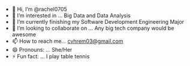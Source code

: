 - 👋 Hi, I’m @rachel0705
- 👀 I’m interested in ... Big Data and Data Analysis
- 🌱 I’m currently finishing my Software Development Engineering Major
- 💞️ I’m looking to collaborate on ... Any big tech company would be awesome
- 📫 How to reach me... cvhrem03@gmail.com
- 😄 Pronouns: ... She/Her
- ⚡ Fun fact: ... I play table tennis

<!---
rachel0705/rachel0705 is a ✨ special ✨ repository because its `README.md` (this file) appears on your GitHub profile.
You can click the Preview link to take a look at your changes.
--->
